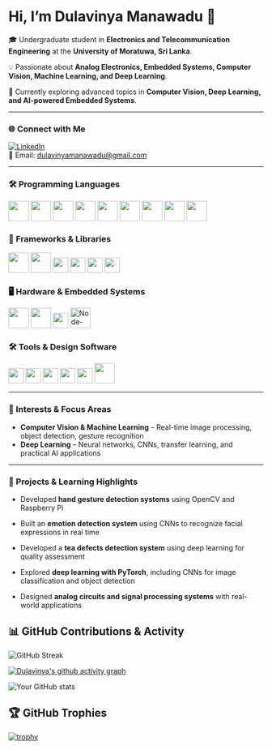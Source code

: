 # Hi, I’m Dulavinya Manawadu 👋

🎓 Undergraduate student in **Electronics and Telecommunication Engineering** at the **University of Moratuwa, Sri Lanka**.  

💡 Passionate about **Analog Electronics, Embedded Systems, Computer Vision, Machine Learning, and Deep Learning**.  

🌱 Currently exploring advanced topics in **Computer Vision, Deep Learning, and AI-powered Embedded Systems**.

---

### 🌐 Connect with Me

[![LinkedIn](https://img.shields.io/badge/LinkedIn-blue?style=flat&logo=linkedin)](https://www.linkedin.com/in/dulavinya-manawadu-2ab7742b9/)  
📧 Email: [dulavinyamanawadu@gmail.com](mailto:dulavinyamanawadu@gmail.com)

---
### 🛠️ Programming Languages
<p align="left">
  <img src="https://cdn.jsdelivr.net/gh/devicons/devicon/icons/c/c-original.svg" width="40" height="40"/>
  <img src="https://cdn.jsdelivr.net/gh/devicons/devicon/icons/cplusplus/cplusplus-original.svg" width="40" height="40"/>
  <img src="https://cdn.jsdelivr.net/gh/devicons/devicon/icons/java/java-original.svg" width="40" height="40"/>
  <img src="https://cdn.jsdelivr.net/gh/devicons/devicon/icons/python/python-original.svg" width="40" height="40"/>
  <img src="https://cdn.jsdelivr.net/gh/devicons/devicon/icons/html5/html5-original.svg" width="40" height="40"/>
  <img src="https://cdn.jsdelivr.net/gh/devicons/devicon/icons/css3/css3-original.svg" width="40" height="40"/>
  <img src="https://cdn.jsdelivr.net/gh/devicons/devicon/icons/javascript/javascript-original.svg" width="40" height="40"/>
  <img src="https://cdn.jsdelivr.net/gh/devicons/devicon/icons/matlab/matlab-original.svg" width="40" height="40"/>
  <img src="https://cdn.jsdelivr.net/gh/devicons/devicon/icons/latex/latex-original.svg" width="40" height="40"/>
</p>

### 🧰 Frameworks & Libraries
<p align="left">
  <img src="https://cdn.jsdelivr.net/gh/devicons/devicon/icons/pytorch/pytorch-original.svg" width="40" height="40"/>
  <img src="https://cdn.jsdelivr.net/gh/devicons/devicon/icons/opencv/opencv-original.svg" width="40" height="40"/>
  <img src="https://img.shields.io/badge/TensorFlow-FF6F00?style=for-the-badge&logo=tensorflow&logoColor=white" height="30"/>
  <img src="https://img.shields.io/badge/NumPy-013243?style=for-the-badge&logo=numpy&logoColor=white" height="30"/>
  <img src="https://img.shields.io/badge/Pandas-150458?style=for-the-badge&logo=pandas&logoColor=white" height="30"/>
  <img src="https://img.shields.io/badge/Jupyter-333333?style=for-the-badge&logoColor=white" height="30"/>
</p>

### 🖥️ Hardware & Embedded Systems
<p align="left">
  <img src="https://cdn.jsdelivr.net/gh/devicons/devicon/icons/arduino/arduino-original.svg" width="40" height="40"/>
  <img src="https://cdn.jsdelivr.net/gh/devicons/devicon/icons/raspberrypi/raspberrypi-original.svg" width="40" height="40"/>
  <img src="https://img.shields.io/badge/PlatformIO-1E90FF?style=for-the-badge&logo=platformio&logoColor=white" height="30"/>
  <img src="https://nodered.org/about/resources/media/node-red-icon.svg" width="40" height="40" alt="Node-RED"/>
</p>

### 🛠️ Tools & Design Software
<p align="left">
  <img src="https://img.shields.io/badge/MQTT-333333?style=for-the-badge&logoColor=white" height="30" />
  <img src="https://img.shields.io/badge/Quartus%20Prime-333333?style=for-the-badge&logoColor=white" height="30" />
  <img src="https://img.shields.io/badge/Verilog%20HDL-333333?style=for-the-badge&logoColor=white" height="30" />
  <img src="https://img.shields.io/badge/SolidWorks-333333?style=for-the-badge&logoColor=white" height="30" />
  <img src="https://img.shields.io/badge/Altium%20Designer-333333?style=for-the-badge&logoColor=white" height="30" />
  <img src="https://cdn.jsdelivr.net/gh/devicons/devicon/icons/vscode/vscode-original.svg" width="40" height="40"/>
</p>

---
### 🚀 Interests & Focus Areas


- **Computer Vision & Machine Learning** – Real-time image processing, object detection, gesture recognition  
- **Deep Learning** – Neural networks, CNNs, transfer learning, and practical AI applications  


---
### 🌟 Projects & Learning Highlights

- Developed **hand gesture detection systems** using OpenCV and Raspberry Pi  

- Built an **emotion detection system** using CNNs to recognize facial expressions in real time  
- Developed a **tea defects detection system** using deep learning for quality assessment  
- Explored **deep learning with PyTorch**, including CNNs for image classification and object detection  
- Designed **analog circuits and signal processing systems** with real-world applications  


## 📊 GitHub Contributions & Activity



![GitHub Streak](https://streak-stats.demolab.com?user=Dulavinya&theme=radical&hide_border=true)


[![Dulavinya's github activity graph](https://github-readme-activity-graph.vercel.app/graph?username=Dulavinya&theme=react-dark)](https://github.com/ashutosh00710/github-readme-activity-graph)

![Your GitHub stats](https://github-readme-stats.vercel.app/api?username=Dulavinya&show_icons=true&theme=radical)
## 🏆 GitHub Trophies

[![trophy](https://github-profile-trophy.vercel.app/?username=Dulavinya&theme=onedark&row=1&column=7&title=Stars,Followers,Commits,PullRequest,Issues,Repositories,Experience)](https://github.com/ryo-ma/github-profile-trophy)


